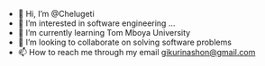 - 👋 Hi, I’m @Chelugeti 
- 👀 I’m interested in software engineering ...
- 🌱 I’m currently learning Tom Mboya University 
- 💞️ I’m looking to collaborate on solving software problems 
- 📫 How to reach me through my email gikurinashon@gmail.com


<!---
Chelugeti/Chelugeti is a ✨ special ✨ repository because its `README.md` (this file) appears on your GitHub profile.
You can click the Preview link to take a look at your changes.
--->

